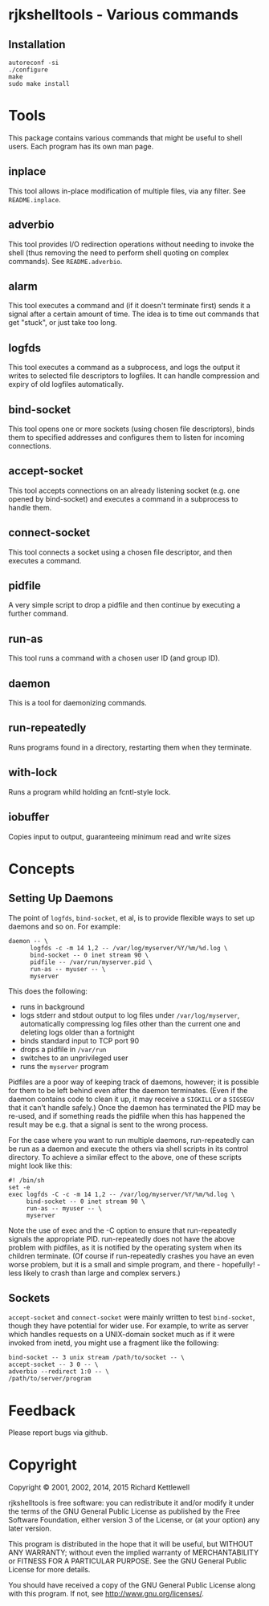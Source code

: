 # rjkshelltools - Various commands

## Installation

    autoreconf -si
    ./configure
    make
    sudo make install

# Tools

This package contains various commands that might be useful to shell
users.
Each program has its own man page.

## inplace

This tool allows in-place modification of multiple files, via any
filter.  See `README.inplace`.

## adverbio

This tool provides I/O redirection operations without needing to
invoke the shell (thus removing the need to perform shell quoting
on complex commands).  See `README.adverbio`.

## alarm

This tool executes a command and (if it doesn't terminate first)
sends it a signal after a certain amount of time.  The idea is to
time out commands that get "stuck", or just take too long.

## logfds

This tool executes a command as a subprocess, and logs the output
it writes to selected file descriptors to logfiles.  It can handle
compression and expiry of old logfiles automatically.

## bind-socket

This tool opens one or more sockets (using chosen file
descriptors), binds them to specified addresses and configures
them to listen for incoming connections.

## accept-socket

This tool accepts connections on an already listening socket
(e.g. one opened by bind-socket) and executes a command in a
subprocess to handle them.

## connect-socket

This tool connects a socket using a chosen file descriptor, and
then executes a command.

## pidfile

A very simple script to drop a pidfile and then continue by
executing a further command.

## run-as

This tool runs a command with a chosen user ID (and group ID).

## daemon

This is a tool for daemonizing commands.

## run-repeatedly

Runs programs found in a directory, restarting them when they
terminate.  

## with-lock

Runs a program whild holding an fcntl-style lock.

## iobuffer

Copies input to output, guaranteeing minimum read and write sizes

# Concepts

## Setting Up Daemons

The point of `logfds`, `bind-socket`, et al, is to provide flexible ways
to set up daemons and so on.  For example:

    daemon -- \
          logfds -c -m 14 1,2 -- /var/log/myserver/%Y/%m/%d.log \
          bind-socket -- 0 inet stream 90 \
          pidfile -- /var/run/myserver.pid \
          run-as -- myuser -- \
          myserver

This does the following:

* runs in background
* logs stderr and stdout output to log files under
`/var/log/myserver`, automatically compressing log files other than
the current one and deleting logs older than a fortnight
* binds standard input to TCP port 90
* drops a pidfile in `/var/run`
* switches to an unprivileged user
* runs the `myserver` program

Pidfiles are a poor way of keeping track of daemons, however; it is
possible for them to be left behind even after the daemon
terminates.  (Even if the daemon contains code to clean it up, it
may receive a `SIGKILL` or a `SIGSEGV` that it can't handle safely.)
Once the daemon has terminated the PID may be re-used, and if
something reads the pidfile when this has happened the result may be
e.g. that a signal is sent to the wrong process.

For the case where you want to run multiple daemons, run-repeatedly
can be run as a daemon and execute the others via shell scripts in
its control directory.  To achieve a similar effect to the above,
one of these scripts might look like this:

    #! /bin/sh
    set -e
    exec logfds -C -c -m 14 1,2 -- /var/log/myserver/%Y/%m/%d.log \
         bind-socket -- 0 inet stream 90 \
         run-as -- myuser -- \
         myserver

Note the use of exec and the -C option to ensure that run-repeatedly
signals the appropriate PID.  run-repeatedly does not have the above
problem with pidfiles, as it is notified by the operating system
when its children terminate.  (Of course if run-repeatedly crashes
you have an even worse problem, but it is a small and simple
program, and there - hopefully! - less likely to crash than large
and complex servers.)

## Sockets

`accept-socket` and `connect-socket` were mainly written to test
`bind-socket`, though they have potential for wider use.  For example,
to write as server which handles requests on a UNIX-domain socket
much as if it were invoked from inetd, you might use a fragment like
the following:
 
    bind-socket -- 3 unix stream /path/to/socket -- \
	accept-socket -- 3 0 -- \
	adverbio --redirect 1:0 -- \
	/path/to/server/program
  
# Feedback

Please report bugs via github.

# Copyright
  
Copyright © 2001, 2002, 2014, 2015 Richard Kettlewell

rjkshelltools is free software: you can redistribute it and/or modify
it under the terms of the GNU General Public License as published by
the Free Software Foundation, either version 3 of the License, or
(at your option) any later version.

This program is distributed in the hope that it will be useful,
but WITHOUT ANY WARRANTY; without even the implied warranty of
MERCHANTABILITY or FITNESS FOR A PARTICULAR PURPOSE.  See the
GNU General Public License for more details.

You should have received a copy of the GNU General Public License
along with this program.  If not, see <http://www.gnu.org/licenses/>.
